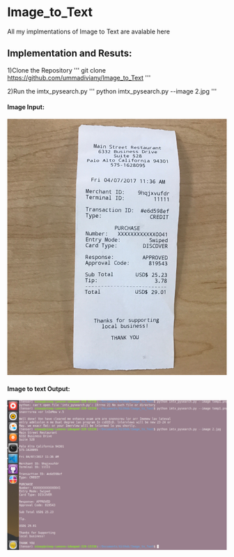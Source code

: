 # Image_to_Text
 All my implmentations of Image to Text are avalable here
## Implementation and Resuts:

1)Clone the Repository
''' git clone https://github.com/ummadiviany/Image_to_Text '''

2)Run the imtx_pysearch.py
''' python imtx_pysearch.py --image 2.jpg '''

#### Image Input:
![Image Input](https://github.com/ummadiviany/Image_to_Text/blob/master/2.jpg)

#### Image to text Output:
![Image Output](https://github.com/ummadiviany/Image_to_Text/blob/master/Screenshot%20from%202019-11-26%2011-17-49.png)